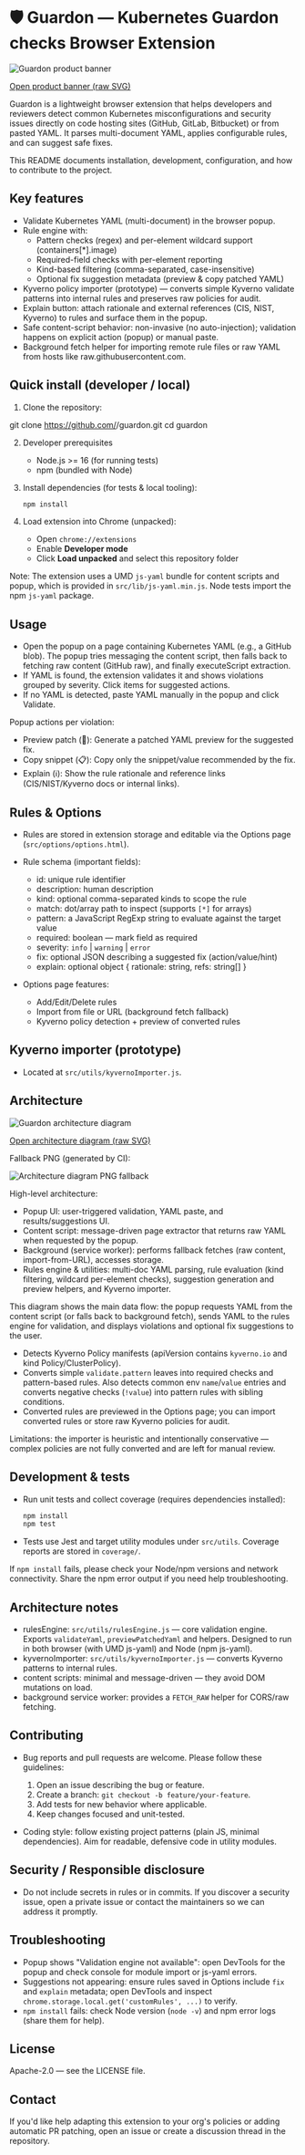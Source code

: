 # 🛡️ Guardon — Kubernetes Guardon checks Browser Extension

![Guardon product banner](./assets/product-banner.svg)

[Open product banner (raw SVG)](./assets/product-banner.svg)

Guardon is a lightweight browser extension that helps developers and reviewers detect common Kubernetes misconfigurations and security issues directly on code hosting sites (GitHub, GitLab, Bitbucket) or from pasted YAML. It parses multi-document YAML, applies configurable rules, and can suggest safe fixes.

This README documents installation, development, configuration, and how to contribute to the project.

## Key features

- Validate Kubernetes YAML (multi-document) in the browser popup.
- Rule engine with:
  - Pattern checks (regex) and per-element wildcard support (containers[*].image)
  - Required-field checks with per-element reporting
  - Kind-based filtering (comma-separated, case-insensitive)
  - Optional fix suggestion metadata (preview & copy patched YAML)
- Kyverno policy importer (prototype) — converts simple Kyverno validate patterns into internal rules and preserves raw policies for audit.
- Explain button: attach rationale and external references (CIS, NIST, Kyverno) to rules and surface them in the popup.
- Safe content-script behavior: non-invasive (no auto-injection); validation happens on explicit action (popup) or manual paste.
- Background fetch helper for importing remote rule files or raw YAML from hosts like raw.githubusercontent.com.

## Quick install (developer / local)

1. Clone the repository:

  git clone https://github.com/<owner>/guardon.git
  cd guardon

2. Developer prerequisites

   - Node.js >= 16 (for running tests)
   - npm (bundled with Node)

3. Install dependencies (for tests & local tooling):

   ```powershell
   npm install
   ```

4. Load extension into Chrome (unpacked):

   - Open `chrome://extensions`
   - Enable **Developer mode**
   - Click **Load unpacked** and select this repository folder

Note: The extension uses a UMD `js-yaml` bundle for content scripts and popup, which is provided in `src/lib/js-yaml.min.js`. Node tests import the npm `js-yaml` package.

## Usage

- Open the popup on a page containing Kubernetes YAML (e.g., a GitHub blob). The popup tries messaging the content script, then falls back to fetching raw content (GitHub raw), and finally executeScript extraction.
- If YAML is found, the extension validates it and shows violations grouped by severity. Click items for suggested actions.
- If no YAML is detected, paste YAML manually in the popup and click Validate.

Popup actions per violation:

- Preview patch (🔧): Generate a patched YAML preview for the suggested fix.
- Copy snippet (📋): Copy only the snippet/value recommended by the fix.
- Explain (ℹ️): Show the rule rationale and reference links (CIS/NIST/Kyverno docs or internal links).

## Rules & Options

- Rules are stored in extension storage and editable via the Options page (`src/options/options.html`).
- Rule schema (important fields):

  - id: unique rule identifier
  - description: human description
  - kind: optional comma-separated kinds to scope the rule
  - match: dot/array path to inspect (supports `[*]` for arrays)
  - pattern: a JavaScript RegExp string to evaluate against the target value
  - required: boolean — mark field as required
  - severity: `info` | `warning` | `error`
  - fix: optional JSON describing a suggested fix (action/value/hint)
  - explain: optional object { rationale: string, refs: string[] }

- Options page features:
  - Add/Edit/Delete rules
  - Import from file or URL (background fetch fallback)
  - Kyverno policy detection + preview of converted rules

## Kyverno importer (prototype)

- Located at `src/utils/kyvernoImporter.js`.

## Architecture

![Guardon architecture diagram](./assets/architecture-diagram.svg)

[Open architecture diagram (raw SVG)](./assets/architecture-diagram.svg)

Fallback PNG (generated by CI):

![Architecture diagram PNG fallback](./assets/architecture-diagram.png)


High-level architecture:

- Popup UI: user-triggered validation, YAML paste, and results/suggestions UI.
- Content script: message-driven page extractor that returns raw YAML when requested by the popup.
- Background (service worker): performs fallback fetches (raw content, import-from-URL), accesses storage.
- Rules engine & utilities: multi-doc YAML parsing, rule evaluation (kind filtering, wildcard per-element checks), suggestion generation and preview helpers, and Kyverno importer.

This diagram shows the main data flow: the popup requests YAML from the content script (or falls back to background fetch), sends YAML to the rules engine for validation, and displays violations and optional fix suggestions to the user.
- Detects Kyverno Policy manifests (apiVersion contains `kyverno.io` and kind Policy/ClusterPolicy).
- Converts simple `validate.pattern` leaves into required checks and pattern-based rules. Also detects common env `name`/`value` entries and converts negative checks (`!value`) into pattern rules with sibling conditions.
- Converted rules are previewed in the Options page; you can import converted rules or store raw Kyverno policies for audit.

Limitations: the importer is heuristic and intentionally conservative — complex policies are not fully converted and are left for manual review.

## Development & tests

- Run unit tests and collect coverage (requires dependencies installed):

  ```powershell
  npm install
  npm test
  ```

- Tests use Jest and target utility modules under `src/utils`. Coverage reports are stored in `coverage/`.

If `npm install` fails, please check your Node/npm versions and network connectivity. Share the npm error output if you need help troubleshooting.

## Architecture notes

- rulesEngine: `src/utils/rulesEngine.js` — core validation engine. Exports `validateYaml`, `previewPatchedYaml` and helpers. Designed to run in both browser (with UMD js-yaml) and Node (npm js-yaml).
- kyvernoImporter: `src/utils/kyvernoImporter.js` — converts Kyverno patterns to internal rules.
- content scripts: minimal and message-driven — they avoid DOM mutations on load.
- background service worker: provides a `FETCH_RAW` helper for CORS/raw fetching.

## Contributing

- Bug reports and pull requests are welcome. Please follow these guidelines:
  1. Open an issue describing the bug or feature.
  2. Create a branch: `git checkout -b feature/your-feature`.
  3. Add tests for new behavior where applicable.
  4. Keep changes focused and unit-tested.

- Coding style: follow existing project patterns (plain JS, minimal dependencies). Aim for readable, defensive code in utility modules.

## Security / Responsible disclosure

- Do not include secrets in rules or in commits. If you discover a security issue, open a private issue or contact the maintainers so we can address it promptly.

## Troubleshooting

- Popup shows "Validation engine not available": open DevTools for the popup and check console for module import or js-yaml errors.
- Suggestions not appearing: ensure rules saved in Options include `fix` and `explain` metadata; open DevTools and inspect `chrome.storage.local.get('customRules', ...)` to verify.
- `npm install` fails: check Node version (`node -v`) and npm error logs (share them for help).

## License

Apache-2.0 — see the LICENSE file.

## Contact

If you'd like help adapting this extension to your org's policies or adding automatic PR patching, open an issue or create a discussion thread in the repository.
